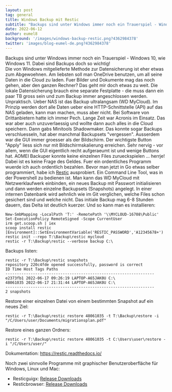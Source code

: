 ```yaml
---
layout: post
tag: general
title: Windows Backup mit Restic
subtitle: "Backups sind unter Windows immer noch ein Trauerspiel - Windows 10, wie Windows 11. Dabei sind Backups doch so wichtig!"
date: 2022-06-12
author: eumel8
background: '/images/windows-backup-restic.png?4362984378'
twitter: 'images/blog-eumel-de.png?4362984378'
---
```


Backups sind unter Windows immer noch ein Trauerspiel - Windows 10, wie Windows 11. Dabei sind Backups doch so wichtig! 
<br/>
Die von Windows mitgelieferte Methode zur Datensicherung ist eher etwas zum Abgewoehnen. Am liebsten soll man OneDrive benutzen, um all seine Daten in die Cloud zu laden. Fuer Bilder und Dokumente mag das noch gehen, aber den ganzen Rechner? Das geht mir doch etwas zu weit.
Die lokale Datensicherung brauch eine separate Festplatte - die muss dann ein paar TB gross sein und zum Backup immer angeschlossen werden. Unpraktisch. Ueber NAS ist das Backup ultralangsam (WD MyCloud). Im Prinzip werden dort alle Daten ueber eine HTTP-Schnittstelle (API) auf das NAS geladen, kann man machen, muss aber nicht.
Bei Software von Drittanbietern hatte ich immer Pech. Lange Zeit war Acronis im Einsatz. Das war aber auch unzuverlaessig und wollte dann auch alles in die Cloud speichern. Dann gabs Minitools Shadowmaker. Das konnte sogar Backups verschluesseln, hat aber manchmal Backupsets "vergessen". Ausserdem war die GUI immer groesser als der Bildschirm. Der wichtigste Button "Apply" liess sich nur mit Bildschirmskalierung erreichen. Sehr nervig - vor allem, wenn die GUI eigentlich recht aufgeraeumt ist und wenige Buttons hat.
AOMEI Backuper konnte keine einzelnen Files zurueckspielen ... herrje! Dabei ist es keine Frage des Geldes. Fuer ein ordentliches Programm wuerde ich auch ordentlich bezahlen.
Bevor man jetzt in Go etwas selber programmiert, habe ich <a href="https://restic.net/">Restic</a> ausprobiert. Ein Command Line Tool, was in der Powershell zu bedienen ist. Man kann das WD MyCloud mit Netzwerklaufwerk einbinden, ein neues Backup mit Passwort initialisieren und dann werden einzelne Backupsets (Snapshots) angelegt. In einer internen Datenbank wird aehnlich wie im Git verglichen, welche Files schon gesichert sind und welche nicht. Das initiale Backup mag 6-8 Stunden dauern, das Delta ist deutlich kuerzer. Und so kann man es installieren:

```
New-SmbMapping -LocalPath 'T:' -RemotePath '\\MYCLOUD-16708\Public'
Set-ExecutionPolicy RemoteSigned -Scope CurrentUser
irm get.scoop.sh | iex
scoop install restic
[Environment]::SetEnvironmentVariable('RESTIC_PASSWORD','A12345678+')
restic init --repo T:\Backup\restic mycloud
restic -r T:\Backup\restic --verbose backup C:\
```

Backups listen:

```
restic -r T:\Backup\restic snapshots
repository 220c4fde opened successfully, password is correct
ID Time Host Tags Paths
-----------------------------------------------------------------
e2373fb1 2022-06-17 09:26:19 LAPTOP-A65JAK0U C:\
48061035 2022-06-17 21:31:44 LAPTOP-A65JAK0U C:\
-----------------------------------------------------------------
2 snapshots
```

Restore einer einzelnen Datei von einem bestimmten Snapshot auf ein neues Ziel:

```
restic -r T:\Backup\restic restore 48061035 -t T:\Backup\restore -i "/C/Users/user/Documents/migrationsplan.pdf"
```

Restore eines ganzen Ordners:

```
restic -r T:\Backup\restic restore 48061035 -t C:\Users\user\restore -i "/C/Users/user/"
```

Dokumentation: https://restic.readthedocs.io/

Noch zwei sinnvolle Programme mit graphischer Benutzeroberfläche für Windows, Linux und Mac:

* Resticguigx: [Release Downloads](https://gitlab.com/stormking/resticguigx/-/releases)
* Resticbrowser: [Release Downloads](https://github.com/emuell/restic-browser/releases)

